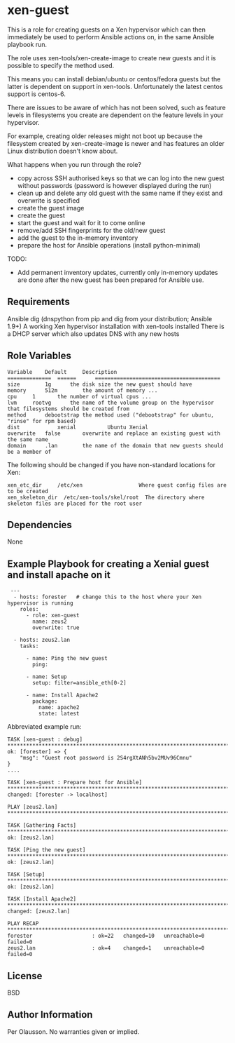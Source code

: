 xen-guest
=========

This is a role for creating guests on a Xen hypervisor which can then immediately be used to perform Ansible actions on, in the same Ansible playbook run.

The role uses xen-tools/xen-create-image to create new guests and it is possible to specify the method used.

This means you can install debian/ubuntu or centos/fedora guests but the latter is dependent on support in xen-tools. Unfortunately the latest centos support is centos-6.

There are issues to be aware of which has not been solved, such as feature levels in filesystems you create are dependent on the feature levels in your hypervisor.

For example, creating older releases might not boot up because the filesystem created by xen-create-image is newer and has features an older Linux distribution doesn't know about.

What happens when you run through the role?

 - copy across SSH authorised keys so that we can log into the new guest without passwords (password is however displayed during the run)
 - clean up and delete any old guest with the same name if they exist and overwrite is specified
 - create the guest image
 - create the guest
 - start the guest and wait for it to come online
 - remove/add SSH fingerprints for the old/new guest
 - add the guest to the in-memory inventory
 - prepare the host for Ansible operations (install python-minimal)

TODO:

* Add permanent inventory updates, currently only in-memory updates are done after the new guest has been prepared for Ansible use.

Requirements
------------

Ansible dig (dnspython from pip and dig from your distribution; Ansible 1.9+)
A working Xen hypervisor installation with xen-tools installed
There is a DHCP server which also updates DNS with any new hosts

Role Variables
--------------

    Variable	Default		Description  
    ==============	======		========================================
    size 		1g 		the disk size the new guest should have
    memory 		512m		the amount of memory ...
    cpu		1		the number of virtual cpus ...
    lvm		rootvg		the name of the volume group on the hypervisor that filesystems should be created from
    method		debootstrap	the method used ("debootstrap" for ubuntu, "rinse" for rpm based)
    dist            xenial          Ubuntu Xenial
    overwrite	false		overwrite and replace an existing guest with the same name
    domain		.lan		the name of the domain that new guests should be a member of
  
The following should be changed if you have non-standard locations for Xen:
  
    xen_etc_dir	    /etc/xen	       	      Where guest config files are to be created
    xen_skeleton_dir  /etc/xen-tools/skel/root  The directory where skeleton files are placed for the root user

Dependencies
------------

None

Example Playbook for creating a Xenial guest and install apache on it
---------------------------------------------------------------------
    
     ---
      - hosts: forester   # change this to the host where your Xen hypervisor is running
        roles:
          - role: xen-guest
            name: zeus2
            overwrite: true
   
      - hosts: zeus2.lan
        tasks:

          - name: Ping the new guest
            ping:

          - name: Setup
            setup: filter=ansible_eth[0-2]

          - name: Install Apache2
            package:
              name: apache2
              state: latest

Abbreviated example run:

    TASK [xen-guest : debug] **************************************************************************************************************************************************************
    ok: [forester] => {
        "msg": "Guest root password is 2S4rgXtANh5bv2MUv96Cmnu"
    }
    ....

    TASK [xen-guest : Prepare host for Ansible] *******************************************************************************************************************************************
    changed: [forester -> localhost]
    
    PLAY [zeus2.lan] **********************************************************************************************************************************************************************
    
    TASK [Gathering Facts] ****************************************************************************************************************************************************************
    ok: [zeus2.lan]

    TASK [Ping the new guest] *************************************************************************************************************************************************************
    ok: [zeus2.lan]

    TASK [Setup] **************************************************************************************************************************************************************************
    ok: [zeus2.lan]

    TASK [Install Apache2] ****************************************************************************************************************************************************************
    changed: [zeus2.lan]

    PLAY RECAP ****************************************************************************************************************************************************************************
    forester                   : ok=22   changed=10   unreachable=0    failed=0   
    zeus2.lan                  : ok=4    changed=1    unreachable=0    failed=0  

License
-------

BSD

Author Information
------------------

Per Olausson. No warranties given or implied.
